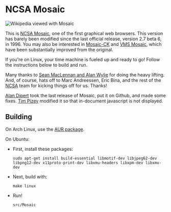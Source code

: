 NCSA Mosaic
===========

![Wikipedia viewed with Mosaic](https://github.com/downloads/yotann/ncsa-mosaic/wikipedia-screenshot.png "Wikipedia viewed with Mosaic")

This is [NCSA Mosaic](https://en.wikipedia.org/wiki/Mosaic_(web_browser)), one
of the first graphical web browsers. This version has barely been modified
since the last official release, version 2.7 beta 6, in 1996. You may also be
interested in [Mosaic-CK](http://www.floodgap.com/retrotech/machten/mosaic/)
and [VMS Mosaic](https://web.archive.org/web/20070911192043/http://www.openvms.org/stories.php?story=07%2F09%2F03%2F1740114), which have
been substantially improved from the original.

If you're on Linux, your time machine is fueled up and ready to go! Follow the
instructions below to build and run.

Many thanks to [Sean MacLennan and Alan Wylie](https://web.archive.org/web/20120915154245/seanm.ca/mosaic/) for
doing the heavy lifting. And, of course, hats off to Marc Andreessen, Eric
Bina, and the rest of the [NCSA](http://www.ncsa.illinois.edu/) team for
kicking things off for us. Thanks!

[Alan Dipert](https://github.com/alandipert) took the last release of Mosaic, put it
on Github, and made some fixes. [Tim Pizey](http://pizey.net/~timp/) modified
it so that in-document javascript is not displayed.

Building
--------

On Arch Linux, use the [AUR
package](https://aur.archlinux.org/packages/ncsa-mosaic-git/).

On Ubuntu:

* First, install these packages:

      sudo apt-get install build-essential libmotif-dev libjpeg62-dev libpng12-dev x11proto-print-dev libxmu-headers libxpm-dev libxmu-dev

* Next, build with:

      make linux

* Run!

      src/Mosaic
